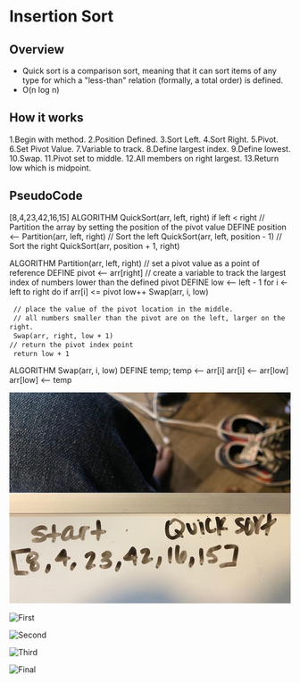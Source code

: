 # Insertion Sort

## Overview
-  Quick sort is a comparison sort, meaning that it can sort items of any type for which a "less-than" relation (formally, a total order) is defined.
- O(n log n)

## How it works
1.Begin with method.
2.Position Defined.
3.Sort Left.
4.Sort Right.
5.Pivot.
6.Set Pivot Value.
7.Variable to track.
8.Define largest index.
9.Define lowest.
10.Swap.
11.Pivot set to middle. 
12.All members on right largest.
13.Return low which is midpoint.


## PseudoCode

[8,4,23,42,16,15]
ALGORITHM QuickSort(arr, left, right)
    if left < right
        // Partition the array by setting the position of the pivot value 
        DEFINE position <-- Partition(arr, left, right)
        // Sort the left
        QuickSort(arr, left, position - 1)
        // Sort the right
        QuickSort(arr, position + 1, right)

ALGORITHM Partition(arr, left, right)
    // set a pivot value as a point of reference
    DEFINE pivot <-- arr[right]
    // create a variable to track the largest index of numbers lower than the defined pivot
    DEFINE low <-- left - 1
    for i <- left to right do
        if arr[i] <= pivot
            low++
            Swap(arr, i, low)

     // place the value of the pivot location in the middle.
     // all numbers smaller than the pivot are on the left, larger on the right. 
     Swap(arr, right, low + 1)
    // return the pivot index point
     return low + 1

ALGORITHM Swap(arr, i, low)
    DEFINE temp;
    temp <-- arr[i]
    arr[i] <-- arr[low]
    arr[low] <-- temp




![Start](./Assets/QuickSortPt1.jpeg)

![First](QuickSortAssignment/Assets/QuickSortPt2.jpeg)

![Second](/Assets/QuickSortPt3.jpeg)

![Third](/Assets/QuickSortPt4.jpeg)

![Final](/Assets/QuickSortPt5.jpeg)